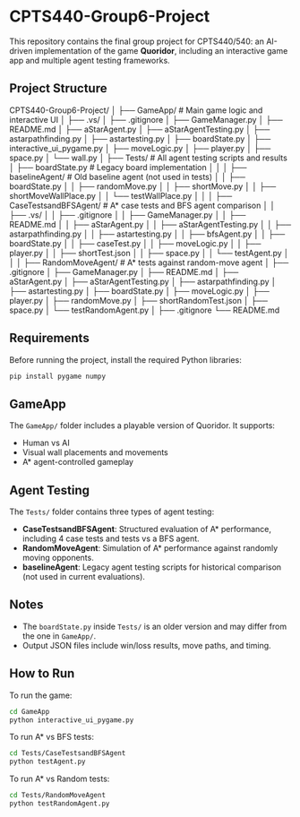 # CPTS440-Group6-Project

This repository contains the final group project for CPTS440/540: an AI-driven implementation of the game **Quoridor**, including an interactive game app and multiple agent testing frameworks.

## Project Structure
CPTS440-Group6-Project/
│
├── GameApp/                            # Main game logic and interactive UI
│   ├── .vs/
│   ├── .gitignore
│   ├── GameManager.py
│   ├── README.md
│   ├── aStarAgent.py
│   ├── aStarAgentTesting.py
│   ├── astarpathfinding.py
│   ├── astartesting.py
│   ├── boardState.py
│   ├── interactive_ui_pygame.py
│   ├── moveLogic.py
│   ├── player.py
│   ├── space.py
│   └── wall.py
│
├── Tests/                              # All agent testing scripts and results
│   ├── boardState.py                   # Legacy board implementation
│   │
│   ├── baselineAgent/                  # Old baseline agent (not used in tests)
│   │   ├── boardState.py
│   │   ├── randomMove.py
│   │   ├── shortMove.py
│   │   ├── shortMoveWallPlace.py
│   │   └── testWallPlace.py
│   │
│   ├── CaseTestsandBFSAgent/           # A* case tests and BFS agent comparison
│   │   ├── .vs/
│   │   ├── .gitignore
│   │   ├── GameManager.py
│   │   ├── README.md
│   │   ├── aStarAgent.py
│   │   ├── aStarAgentTesting.py
│   │   ├── astarpathfinding.py
│   │   ├── astartesting.py
│   │   ├── bfsAgent.py
│   │   ├── boardState.py
│   │   ├── caseTest.py
│   │   ├── moveLogic.py
│   │   ├── player.py
│   │   ├── shortTest.json
│   │   ├── space.py
│   │   └── testAgent.py
│   │
│   ├── RandomMoveAgent/                # A* tests against random-move agent
│       ├── .gitignore
│       ├── GameManager.py
│       ├── README.md
│       ├── aStarAgent.py
│       ├── aStarAgentTesting.py
│       ├── astarpathfinding.py
│       ├── astartesting.py
│       ├── boardState.py
│       ├── moveLogic.py
│       ├── player.py
│       ├── randomMove.py
│       ├── shortRandomTest.json
│       ├── space.py
│       └── testRandomAgent.py
│
├── .gitignore
└── README.md

## Requirements

Before running the project, install the required Python libraries:

```bash
pip install pygame numpy
```
## GameApp

The `GameApp/` folder includes a playable version of Quoridor. It supports:
- Human vs AI
- Visual wall placements and movements
- A* agent-controlled gameplay

## Agent Testing

The `Tests/` folder contains three types of agent testing:
- **CaseTestsandBFSAgent**: Structured evaluation of A* performance, including 4 case tests and tests vs a BFS agent.
- **RandomMoveAgent**: Simulation of A* performance against randomly moving opponents.
- **baselineAgent**: Legacy agent testing scripts for historical comparison (not used in current evaluations).

## Notes

- The `boardState.py` inside `Tests/` is an older version and may differ from the one in `GameApp/`.
- Output JSON files include win/loss results, move paths, and timing.

## How to Run

To run the game:
```bash
cd GameApp
python interactive_ui_pygame.py
```

To run A* vs BFS tests:
```bash
cd Tests/CaseTestsandBFSAgent
python testAgent.py
```

To run A* vs Random tests:
```bash
cd Tests/RandomMoveAgent
python testRandomAgent.py
```
